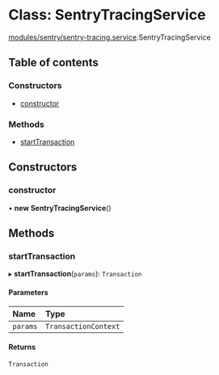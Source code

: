 # Class: SentryTracingService

[modules/sentry/sentry-tracing.service](../modules/modules_sentry_sentry_tracing_service.md).SentryTracingService

## Table of contents

### Constructors

- [constructor](modules_sentry_sentry_tracing_service.SentryTracingService.md#constructor)

### Methods

- [startTransaction](modules_sentry_sentry_tracing_service.SentryTracingService.md#starttransaction)

## Constructors

### constructor

• **new SentryTracingService**()

## Methods

### startTransaction

▸ **startTransaction**(`params`): `Transaction`

#### Parameters

| Name | Type |
| :------ | :------ |
| `params` | `TransactionContext` |

#### Returns

`Transaction`
